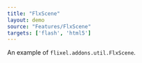 ```yaml
---
title: "FlxScene"
layout: demo
source: "Features/FlxScene"
targets: ['flash', 'html5']
---
```


An example of `flixel.addons.util.FlxScene`.
